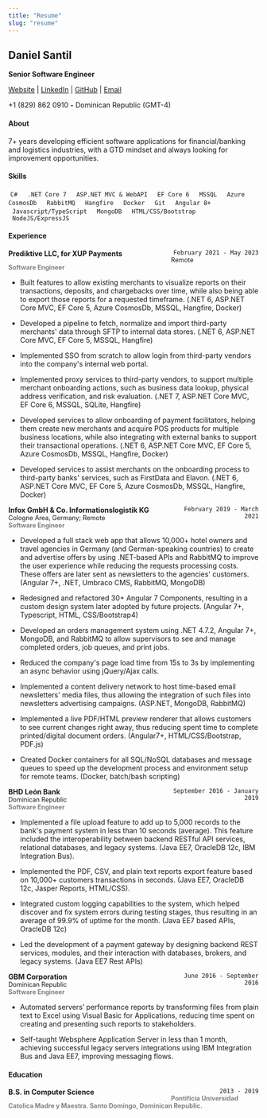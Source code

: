 ```yaml
---
title: "Resume"
slug: "resume"
---
```


## Daniel Santil
**Senior Software Engineer**

<a href="https://epic-banach-758a48.netlify.app/" target="_blank">Website</a> | 
<a href="https://www.linkedin.com/in/danielsantil/" target="_blank">LinkedIn</a> | 
<a href="https://github.com/danielsantil" target="_blank">GitHub</a> |
<a href="mailto:danielsantilh@gmail.com" target="_blank">Email</a>

+1 (829) 862 0910    **-**    Dominican Republic (GMT-4)

#### About

7+ years developing efficient software applications for financial/banking and logistics industries, with a GTD mindset and always looking for improvement opportunities. 

#### Skills
<div>
  <code style="padding: 4px; margin: 4px 4px 4px 0px;">C#</code>
  <code style="padding: 4px; margin: 4px;">.NET Core 7</code>
  <code style="padding: 4px; margin: 4px;">ASP.NET MVC & WebAPI</code>
  <code style="padding: 4px; margin: 4px;">EF Core 6</code>
  <code style="padding: 4px; margin: 4px;">MSSQL</code>
  <code style="padding: 4px; margin: 4px;">Azure CosmosDb</code>
  <code style="padding: 4px; margin: 4px;">RabbitMQ</code>
  <code style="padding: 4px; margin: 4px;">Hangfire</code>
  <code style="padding: 4px; margin: 4px;">Docker</code>
  <code style="padding: 4px; margin: 4px;">Git</code>
  <code style="padding: 4px; margin: 4px;">Angular 8+</code>
  <code style="padding: 4px; margin: 4px;">Javascript/TypeScript</code>
  <code style="padding: 4px; margin: 4px;">MongoDB</code>
  <code style="padding: 4px; margin: 4px;">HTML/CSS/Bootstrap</code>
  <code style="padding: 4px; margin: 4px;">NodeJS/ExpressJS</code>
</div>

#### Experience

<div>
  <div style="display: inline-block; text-align: right; width: 35%; float: right;">
    <code>February 2021 - May 2023</code>
  </div>
  <div style="display: inline-block; width: 65%; text-align: left; font-weight: bold; float: left;">
    Prediktive LLC, for XUP Payments
  </div>
  <div style="display: block; width: 100%; text-align: left; font-size: 0.9em;">
    Remote
  </div>
  <div style="display: block; width: 100%; text-align: left; font-weight: bold; font-size: 0.9em; color: gray;">
  	Software Engineer
  </div>
</div>

- Built features to allow existing merchants to visualize reports on their transactions, deposits, and chargebacks over time, while also being able to export those reports for a requested timeframe. (.NET 6, ASP.NET Core MVC, EF Core 5, Azure CosmosDb, MSSQL, Hangfire, Docker)

- Developed a pipeline to fetch, normalize and import third-party merchants' data through SFTP to internal data stores. (.NET 6, ASP.NET Core MVC, EF Core 5, MSSQL, Hangfire)

- Implemented SSO from scratch to allow login from third-party vendors into the company's internal web portal.

- Implemented proxy services to third-party vendors, to support multiple merchant onboarding actions, such as business data lookup, physical address verification, and risk evaluation. (.NET 7, ASP.NET Core MVC, EF Core 6, MSSQL, SQLite, Hangfire)

- Developed services to allow onboarding of payment facilitators, helping them create new merchants and acquire POS products for multiple business locations, while also integrating with external banks to support their transactional operations. (.NET 6, ASP.NET Core MVC, EF Core 5, Azure CosmosDb, MSSQL, Hangfire, Docker)

- Developed services to assist merchants on the onboarding process to third-party banks' services, such as FirstData and Elavon. (.NET 6, ASP.NET Core MVC, EF Core 5, Azure CosmosDb, MSSQL, Hangfire, Docker)

<div>
  <div style="display: inline-block; text-align: right; width: 35%; float: right;">
    <code>February 2019 - March 2021</code>
  </div>
  <div style="display: inline-block; width: 65%; text-align: left; font-weight: bold; float: left;">
    Infox GmbH & Co. Informationslogistik KG
  </div>
  <div style="display: block; width: 100%; text-align: left; font-size: 0.9em;">
    Cologne Area, Germany; Remote
  </div>
  <div style="display: block; width: 100%; text-align: left; font-weight: bold; font-size: 0.9em; color: gray;">
  	Software Engineer
  </div>
</div>

- Developed a full stack web app that allows 10,000+ hotel owners and travel agencies in Germany (and German-speaking countries) to create and advertise offers by using .NET-based APIs and RabbitMQ to improve the user experience while reducing the requests processing costs. These offers are later sent as newsletters to the agencies' customers. (Angular 7+, .NET, Umbraco CMS, RabbitMQ, MongoDB)

- Redesigned and refactored 30+ Angular 7 Components, resulting in a custom design system later adopted by future projects. (Angular 7+, Typescript, HTML, CSS/Bootstrap4)

- Developed an orders management system using .NET 4.7.2, Angular 7+, MongoDB, and RabbitMQ to allow supervisors to see and manage completed orders, job queues, and print jobs.

- Reduced the company's page load time from 15s to 3s by implementing an async behavior using jQuery/Ajax calls.

- Implemented a content delivery network to host time-based email newsletters' media files, thus allowing the integration of such files into newsletters advertising campaigns. (ASP.NET, MongoDB, RabbitMQ)

- Implemented a live PDF/HTML preview renderer that allows customers to see current changes right away, thus reducing spent time to complete printed/digital document orders. (Angular7+, HTML/CSS/Bootstrap, PDF.js)

- Created Docker containers for all SQL/NoSQL databases and message queues to speed up the development process and environment setup for remote teams. (Docker, batch/bash scripting)

<div>
  <div style="display: inline-block; text-align: right; width: 35%; float: right;">
    <code>September 2016 - January 2019</code>
  </div>
  <div style="display: inline-block; width: 65%; text-align: left; font-weight: bold; float: left;">
    BHD León Bank
  </div>
  <div style="display: block; width: 100%; text-align: left; font-size: 0.9em;">
    Dominican Republic
  </div>
  <div style="display: block; width: 100%; text-align: left; font-weight: bold; font-size: 0.9em; color: gray;">
  	Software Engineer
	</div>
</div>

- Implemented a file upload feature to add up to 5,000 records to the bank's payment system in less than 10 seconds (average). This feature included the interoperability between backend RESTful API services, relational databases, and legacy systems. (Java EE7, OracleDB 12c, IBM Integration Bus).

- Implemented the PDF, CSV, and plain text reports export feature based on 10,000+ customers transactions in seconds. (Java EE7, OracleDB 12c, Jasper Reports, HTML/CSS).

- Integrated custom logging capabilities to the system, which helped discover and fix system errors during testing stages, thus resulting in an average of 99.9% of uptime for the month. (Java EE7 based APIs, OracleDB 12c)

- Led the development of a payment gateway by designing backend REST services, modules, and their interaction with databases, brokers, and legacy systems. (Java EE7 Rest APIs)

<div>
  <div style="display: inline-block; text-align: right; width: 30%; float: right;">
    <code>June 2016 - September 2016</code>
  </div>
  <div style="display: inline-block; width: 70%; text-align: left; font-weight: bold; float: left;">
    GBM Corporation
  </div>
  <div style="display: block; width: 100%; text-align: left; font-size: 0.9em;">
    Dominican Republic
  </div>
  <div style="display: block; width: 100%; text-align: left; font-weight: bold; font-size: 0.9em; color: gray;">
  	Software Engineer
  </div>
</div>

- Automated servers’ performance reports by transforming files from plain text to Excel using Visual Basic for Applications, reducing time spent on creating and presenting such reports to stakeholders.

- Self-taught Websphere Application Server in less than 1 month, achieving successful legacy servers integrations using IBM Integration Bus and Java EE7, improving messaging flows.


#### Education

<div>
  <div style="display: inline-block; text-align: right; width: 35%; float: right;">
    <code>2013 - 2019</code>
  </div>
  <div style="display: inline-block; width: 65%; text-align: left; font-weight: bold; float: left;">
    B.S. in Computer Science
  </div>
  <div style="display: block; width: 100%; text-align: left; font-weight: bold; font-size: 0.9em; color: gray;">
  	Pontificia Universidad Catolica Madre y Maestra. Santo Domingo, Dominican Republic.
  </div>
</div>